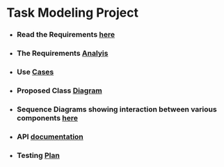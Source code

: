 # Task Modeling Project

- ### Read the Requirements [here](https://github.com/matthewdhull/aircraft_systems_tester/blob/task_modeling/Task%20Analysis%20Planning/requirements.md)

- ### The Requirements [Analyis](https://github.com/matthewdhull/aircraft_systems_tester/blob/task_modeling/Task%20Analysis%20Planning/requirementsanalysis.pdf)

- ### Use [Cases](https://github.com/matthewdhull/aircraft_systems_tester/blob/task_modeling/Task%20Analysis%20Planning/usecasemodel.md)

- ### Proposed Class [Diagram](https://github.com/matthewdhull/aircraft_systems_tester/blob/task_modeling/Task%20Analysis%20Planning/classdiagram.md)

- ### Sequence Diagrams showing interaction between various components [here](https://github.com/matthewdhull/aircraft_systems_tester/blob/task_modeling/Task%20Analysis%20Planning/sequencediagrams.md)

- ### API [documentation](https://github.com/matthewdhull/aircraft_systems_tester/blob/task_modeling/Task%20Analysis%20Planning/api.md)

- ### Testing [Plan](https://github.com/matthewdhull/aircraft_systems_tester/blob/task_modeling/Task%20Analysis%20Planning/testplan.md)
